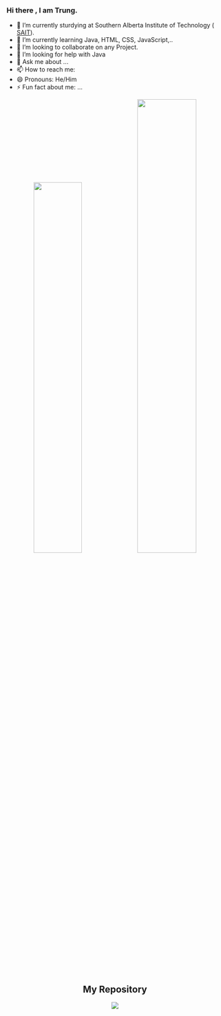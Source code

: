 <form>

### Hi there , I am Trung.

- 🔭 I’m currently sturdying at  Southern Alberta Institute of Technology ( <a href="https://www.sait.ca">SAIT</a>).
- 🌱 I’m currently learning Java, HTML, CSS, JavaScript,..
- 👯 I’m looking to collaborate on any Project.
- 🤔 I’m looking for help with Java
- 💬 Ask me about ...
- 📫 How to reach me: 
- 😄 Pronouns: He/Him
- ⚡ Fun fact about me: ...


</form>
<p align="center">
  <img src="https://github-readme-stats.vercel.app/api?username=TrungPhan1409&theme=highcontrast&show_icons=true" width="47%"/>
  <img src="https://github-readme-stats.vercel.app/api/top-langs/?username=TrungPhan1409&layout=compact" width="52%"/>
</p>
<h2 align="center">My Repository</h2>
<p align="center">
  <a href="https://github.com/TrungPhan1409/Week3Lab_Calculators">
    <img src="https://github-readme-stats.vercel.app/api/pin/?username=TrungPhan1409&repo=Week3Lab_Calculators&theme=merko"/>
  </a>
</p>
